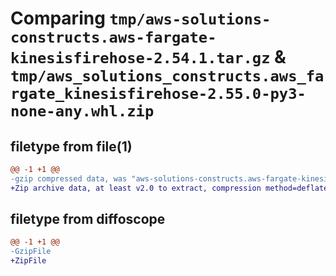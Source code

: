 # Comparing `tmp/aws-solutions-constructs.aws-fargate-kinesisfirehose-2.54.1.tar.gz` & `tmp/aws_solutions_constructs.aws_fargate_kinesisfirehose-2.55.0-py3-none-any.whl.zip`

## filetype from file(1)

```diff
@@ -1 +1 @@
-gzip compressed data, was "aws-solutions-constructs.aws-fargate-kinesisfirehose-2.54.1.tar", last modified: Thu Apr  4 21:00:32 2024, max compression
+Zip archive data, at least v2.0 to extract, compression method=deflate
```

## filetype from diffoscope

```diff
@@ -1 +1 @@
-GzipFile
+ZipFile
```

